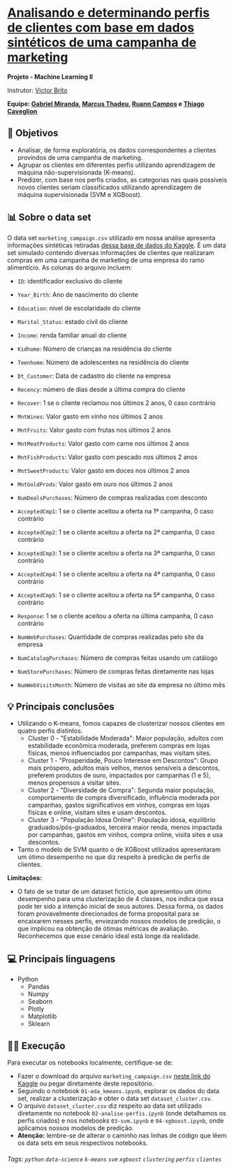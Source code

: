 # [Analisando e determinando perfis de clientes com base em dados sintéticos de uma campanha de marketing](https://github.com/grmirand4/sc2023-perfil-clientes-machine-learning)

**Projeto - Machine Learning II**

Instrutor: [Victor Brito](https://www.linkedin.com/in/victorcbrito/)

**Equipe: [Gabriel Miranda](https://www.linkedin.com/in/grmiranda/), [Marcus Thadeu](https://www.linkedin.com/in/marcus-thadeu/), [Ruann Campos](https://www.linkedin.com/in/ruann-campos/) e [Thiago Caveglion](https://www.linkedin.com/in/thiago-caveglion/)**

## 🎯 Objetivos
* Analisar, de forma exploratória, os dados correspondentes a clientes provindos de uma campanha de marketing.
* Agrupar os clientes em diferentes perfis utilizando aprendizagem de máquina não-supervisionada (K-means).
* Predizer, com base nos perfis criados, as categorias nas quais possíveis novos clientes seriam classificados utilizando aprendizagem de máquina supervisionada (SVM e XGBoost).

## 📊 Sobre o data set
O data set `marketing_campaign.csv` utilizado em nossa análise apresenta informações sintéticas retiradas [dessa base de dados do Kaggle](https://www.kaggle.com/datasets/imakash3011/customer-personality-analysis). É um data set simulado contendo diversas informações de clientes que realizaram compras em uma campanha de marketing de uma empresa do ramo alimentício. As colunas do arquivo incluem:
* `ID`: identificador exclusivo do cliente
* `Year_Birth`: Ano de nascimento do cliente
* `Education`: nível de escolaridade do cliente
* `Marital_Status`: estado civil do cliente
* `Income`: renda familiar anual do cliente
* `Kidhome`: Número de crianças na residência do cliente
* `Teenhome`: Número de adolescentes na residência do cliente
* `Dt_Customer`: Data de cadastro do cliente na empresa
* `Recency`: número de dias desde a última compra do cliente
* `Recover`: 1 se o cliente reclamou nos últimos 2 anos, 0 caso contrário

* `MntWines`: Valor gasto em vinho nos últimos 2 anos
* `MntFruits`: Valor gasto com frutas nos últimos 2 anos
* `MntMeatProducts`: Valor gasto com carne nos últimos 2 anos
* `MntFishProducts`: Valor gasto com pescado nos últimos 2 anos
* `MntSweetProducts`: Valor gasto em doces nos últimos 2 anos
* `MntGoldProds`: Valor gasto em ouro nos últimos 2 anos

* `NumDealsPurchases`: Número de compras realizadas com desconto
* `AcceptedCmp1`: 1 se o cliente aceitou a oferta na 1ª campanha, 0 caso contrário
* `AcceptedCmp2`: 1 se o cliente aceitou a oferta na 2ª campanha, 0 caso contrário
* `AcceptedCmp3`: 1 se o cliente aceitou a oferta na 3ª campanha, 0 caso contrário
* `AcceptedCmp4`: 1 se o cliente aceitou a oferta na 4ª campanha, 0 caso contrário
* `AcceptedCmp5`: 1 se o cliente aceitou a oferta na 5ª campanha, 0 caso contrário
* `Response`: 1 se o cliente aceitou a oferta na última campanha, 0 caso contrário

* `NumWebPurchases`: Quantidade de compras realizadas pelo site da empresa
* `NumCatalogPurchases`: Número de compras feitas usando um catálogo
* `NumStorePurchases`: Número de compras feitas diretamente nas lojas
* `NumWebVisitsMonth`: Número de visitas ao site da empresa no último mês

## 💡 Principais conclusões
* Utilizando o K-means, fomos capazes de clusterizar nossos clientes em quatro perfis distintos.
  * Cluster 0 - "Estabilidade Moderada": Maior população, adultos com estabilidade econômica moderada, preferem compras em lojas físicas, menos influenciados por campanhas, mas visitam sites.
  * Cluster 1 - "Prosperidade, Pouco Interesse em Descontos": Grupo mais próspero, adultos mais velhos, menos sensíveis a descontos, preferem produtos de ouro, impactados por campanhas (1 e 5), menos propensos a visitar sites.
  * Cluster 2 - "Diversidade de Compra": Segunda maior população, comportamento de compra diversificado, influência moderada por campanhas, gastos significativos em vinhos, compras em lojas físicas e online, visitam sites e usam descontos.
  * Cluster 3 - "População Idosa Online": População idosa, equilíbrio graduados/pós-graduados, terceira maior renda, menos impactada por campanhas, gastos em vinhos, compra online, visita sites e usa descontos.
* Tanto o modelo de SVM quanto o de XGBoost utilizados apresentaram um ótimo desempenho no que diz respeito à predição de perfis de clientes.

**Limitações:**
* O fato de se tratar de um dataset fictício, que apresentou um ótimo desempenho para uma clusterização de 4 classes, nos indica que essa pode ter sido a intenção inicial de seus autores. Dessa forma, os dados foram provavelmente direcionados de forma proposital para se encaixarem nesses perfis, enviezando nossos modelos de predição, o que implicou na obtenção de ótimas métricas de avaliação. Reconhecemos que esse cenário ideal está longe da realidade.

## 💻 Principais linguagens
- Python
  - Pandas
  - Numpy
  - Seaborn
  - Plotly
  - Matplotlib
  - Sklearn

## 👨‍💻 Execução
Para executar os notebooks localmente, certifique-se de:

* Fazer o download do arquivo `marketing_campaign.csv` [neste link do Kaggle](https://www.kaggle.com/datasets/imakash3011/customer-personality-analysis) ou pegar diretamente deste repositório.
* Seguindo o notebook `01-eda_kmeans.ipynb`, explorar os dados do data set, realizar a clusterização e obter o data set `dataset_cluster.csv`.
* O arquivo `dataset_cluster.csv` diz respeito ao data set utilizado diretamente no notebook `02-analise-perfis.ipynb` (onde detalhamos os perfis criados) e nos notebooks `03-svm.ipynb` e `04-xgboost.ipynb`, onde aplicamos nossos modelos de predição.
* **Atenção:** lembre-se de alterar o caminho nas linhas de código que lêem os data sets em seus respectivos notebooks.

###### Tags: `python` `data-science` `k-means` `svm` `xgboost` `clustering` `perfis` `clientes`
